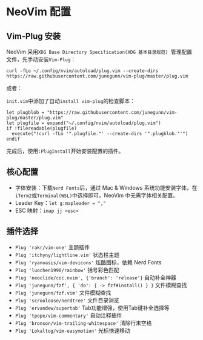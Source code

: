 # NeoVim 配置

## Vim-Plug 安装

NeoVim 采用`XDG Base Directory Specification(XDG 基本目录规范) `管理配置文件，先手动安装`Vim-Plug`：
```
curl -fLo ~/.config/nvim/autoload/plug.vim --create-dirs https://raw.githubusercontent.com/junegunn/vim-plug/master/plug.vim
```

或者：

`init.vim`中添加了自动`install vim-plug`的检查脚本：
```
let plugblob = "https://raw.githubusercontent.com/junegunn/vim-plug/master/plug.vim"
let plugfile = expand("~/.config/nvim/autoload/plug.vim")
if !filereadable(plugfile)
  execute("!curl -fLo '".plugfile."' --create-dirs '".plugblob."'")
endif
```
完成后，使用`:PlugInstall`开始安装配置的插件。

## 核心配置
- 字体安装：下载`Nerd Fonts`后，通过 Mac & Windows 系统功能安装字体，在`iTerm2`或`Terminal(WSL)`中选择即可，NeoVim 中无需字体相关配置。
- Leader Key：`let g:mapleader = ","`
- ESC 映射：`imap jj <esc>`


## 插件选择
- `Plug 'rakr/vim-one'`     主题插件
- `Plug 'itchyny/lightline.vim'`    状态栏主题
- `Plug 'ryanoasis/vim-devicons'`   炫酷图标，依赖 Nerd Fonts
- `Plug 'luochen1990/rainbow'`      括号彩色匹配
- `Plug 'neoclide/coc.nvim', {'branch': 'release'}`    自动补全神器
- `Plug 'junegunn/fzf', { 'do': { -> fzf#install() } }`   文件模糊查找
- `Plug 'junegunn/fzf.vim'`    文件模糊查找
- `Plug 'scrooloose/nerdtree'`   文件目录浏览
- `Plug 'ervandew/supertab'`     Tab功能增强，使用Tab键补全选择等
- `Plug 'tpope/vim-commentary'`  自动注释插件
- `Plug 'bronson/vim-trailing-whitespace'` 清除行末空格
- `Plug 'Lokaltog/vim-easymotion'`  光标快速移动
